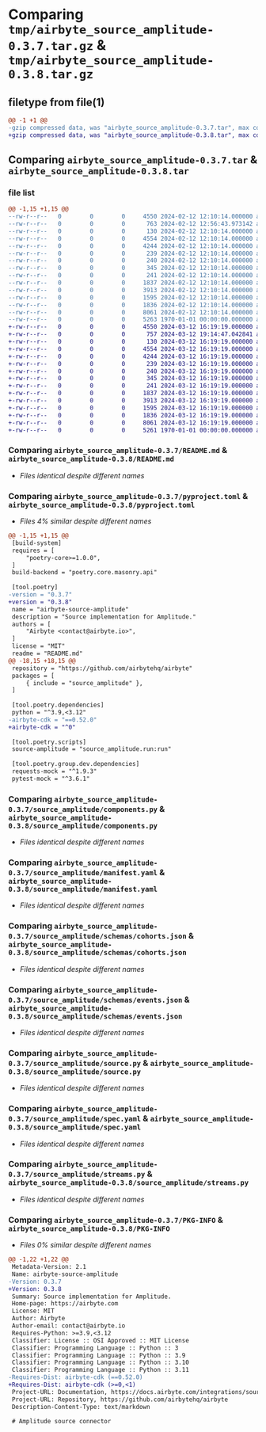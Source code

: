 # Comparing `tmp/airbyte_source_amplitude-0.3.7.tar.gz` & `tmp/airbyte_source_amplitude-0.3.8.tar.gz`

## filetype from file(1)

```diff
@@ -1 +1 @@
-gzip compressed data, was "airbyte_source_amplitude-0.3.7.tar", max compression
+gzip compressed data, was "airbyte_source_amplitude-0.3.8.tar", max compression
```

## Comparing `airbyte_source_amplitude-0.3.7.tar` & `airbyte_source_amplitude-0.3.8.tar`

### file list

```diff
@@ -1,15 +1,15 @@
--rw-r--r--   0        0        0     4550 2024-02-12 12:10:14.000000 airbyte_source_amplitude-0.3.7/README.md
--rw-r--r--   0        0        0      763 2024-02-12 12:56:43.973142 airbyte_source_amplitude-0.3.7/pyproject.toml
--rw-r--r--   0        0        0      130 2024-02-12 12:10:14.000000 airbyte_source_amplitude-0.3.7/source_amplitude/__init__.py
--rw-r--r--   0        0        0     4554 2024-02-12 12:10:14.000000 airbyte_source_amplitude-0.3.7/source_amplitude/components.py
--rw-r--r--   0        0        0     4244 2024-02-12 12:10:14.000000 airbyte_source_amplitude-0.3.7/source_amplitude/manifest.yaml
--rw-r--r--   0        0        0      239 2024-02-12 12:10:14.000000 airbyte_source_amplitude-0.3.7/source_amplitude/run.py
--rw-r--r--   0        0        0      240 2024-02-12 12:10:14.000000 airbyte_source_amplitude-0.3.7/source_amplitude/schemas/active_users.json
--rw-r--r--   0        0        0      345 2024-02-12 12:10:14.000000 airbyte_source_amplitude-0.3.7/source_amplitude/schemas/annotations.json
--rw-r--r--   0        0        0      241 2024-02-12 12:10:14.000000 airbyte_source_amplitude-0.3.7/source_amplitude/schemas/average_session_length.json
--rw-r--r--   0        0        0     1837 2024-02-12 12:10:14.000000 airbyte_source_amplitude-0.3.7/source_amplitude/schemas/cohorts.json
--rw-r--r--   0        0        0     3913 2024-02-12 12:10:14.000000 airbyte_source_amplitude-0.3.7/source_amplitude/schemas/events.json
--rw-r--r--   0        0        0     1595 2024-02-12 12:10:14.000000 airbyte_source_amplitude-0.3.7/source_amplitude/source.py
--rw-r--r--   0        0        0     1836 2024-02-12 12:10:14.000000 airbyte_source_amplitude-0.3.7/source_amplitude/spec.yaml
--rw-r--r--   0        0        0     8061 2024-02-12 12:10:14.000000 airbyte_source_amplitude-0.3.7/source_amplitude/streams.py
--rw-r--r--   0        0        0     5263 1970-01-01 00:00:00.000000 airbyte_source_amplitude-0.3.7/PKG-INFO
+-rw-r--r--   0        0        0     4550 2024-03-12 16:19:19.000000 airbyte_source_amplitude-0.3.8/README.md
+-rw-r--r--   0        0        0      757 2024-03-12 19:14:47.042841 airbyte_source_amplitude-0.3.8/pyproject.toml
+-rw-r--r--   0        0        0      130 2024-03-12 16:19:19.000000 airbyte_source_amplitude-0.3.8/source_amplitude/__init__.py
+-rw-r--r--   0        0        0     4554 2024-03-12 16:19:19.000000 airbyte_source_amplitude-0.3.8/source_amplitude/components.py
+-rw-r--r--   0        0        0     4244 2024-03-12 16:19:19.000000 airbyte_source_amplitude-0.3.8/source_amplitude/manifest.yaml
+-rw-r--r--   0        0        0      239 2024-03-12 16:19:19.000000 airbyte_source_amplitude-0.3.8/source_amplitude/run.py
+-rw-r--r--   0        0        0      240 2024-03-12 16:19:19.000000 airbyte_source_amplitude-0.3.8/source_amplitude/schemas/active_users.json
+-rw-r--r--   0        0        0      345 2024-03-12 16:19:19.000000 airbyte_source_amplitude-0.3.8/source_amplitude/schemas/annotations.json
+-rw-r--r--   0        0        0      241 2024-03-12 16:19:19.000000 airbyte_source_amplitude-0.3.8/source_amplitude/schemas/average_session_length.json
+-rw-r--r--   0        0        0     1837 2024-03-12 16:19:19.000000 airbyte_source_amplitude-0.3.8/source_amplitude/schemas/cohorts.json
+-rw-r--r--   0        0        0     3913 2024-03-12 16:19:19.000000 airbyte_source_amplitude-0.3.8/source_amplitude/schemas/events.json
+-rw-r--r--   0        0        0     1595 2024-03-12 16:19:19.000000 airbyte_source_amplitude-0.3.8/source_amplitude/source.py
+-rw-r--r--   0        0        0     1836 2024-03-12 16:19:19.000000 airbyte_source_amplitude-0.3.8/source_amplitude/spec.yaml
+-rw-r--r--   0        0        0     8061 2024-03-12 16:19:19.000000 airbyte_source_amplitude-0.3.8/source_amplitude/streams.py
+-rw-r--r--   0        0        0     5261 1970-01-01 00:00:00.000000 airbyte_source_amplitude-0.3.8/PKG-INFO
```

### Comparing `airbyte_source_amplitude-0.3.7/README.md` & `airbyte_source_amplitude-0.3.8/README.md`

 * *Files identical despite different names*

### Comparing `airbyte_source_amplitude-0.3.7/pyproject.toml` & `airbyte_source_amplitude-0.3.8/pyproject.toml`

 * *Files 4% similar despite different names*

```diff
@@ -1,15 +1,15 @@
 [build-system]
 requires = [
     "poetry-core>=1.0.0",
 ]
 build-backend = "poetry.core.masonry.api"
 
 [tool.poetry]
-version = "0.3.7"
+version = "0.3.8"
 name = "airbyte-source-amplitude"
 description = "Source implementation for Amplitude."
 authors = [
     "Airbyte <contact@airbyte.io>",
 ]
 license = "MIT"
 readme = "README.md"
@@ -18,15 +18,15 @@
 repository = "https://github.com/airbytehq/airbyte"
 packages = [
     { include = "source_amplitude" },
 ]
 
 [tool.poetry.dependencies]
 python = "^3.9,<3.12"
-airbyte-cdk = "==0.52.0"
+airbyte-cdk = "^0"
 
 [tool.poetry.scripts]
 source-amplitude = "source_amplitude.run:run"
 
 [tool.poetry.group.dev.dependencies]
 requests-mock = "^1.9.3"
 pytest-mock = "^3.6.1"
```

### Comparing `airbyte_source_amplitude-0.3.7/source_amplitude/components.py` & `airbyte_source_amplitude-0.3.8/source_amplitude/components.py`

 * *Files identical despite different names*

### Comparing `airbyte_source_amplitude-0.3.7/source_amplitude/manifest.yaml` & `airbyte_source_amplitude-0.3.8/source_amplitude/manifest.yaml`

 * *Files identical despite different names*

### Comparing `airbyte_source_amplitude-0.3.7/source_amplitude/schemas/cohorts.json` & `airbyte_source_amplitude-0.3.8/source_amplitude/schemas/cohorts.json`

 * *Files identical despite different names*

### Comparing `airbyte_source_amplitude-0.3.7/source_amplitude/schemas/events.json` & `airbyte_source_amplitude-0.3.8/source_amplitude/schemas/events.json`

 * *Files identical despite different names*

### Comparing `airbyte_source_amplitude-0.3.7/source_amplitude/source.py` & `airbyte_source_amplitude-0.3.8/source_amplitude/source.py`

 * *Files identical despite different names*

### Comparing `airbyte_source_amplitude-0.3.7/source_amplitude/spec.yaml` & `airbyte_source_amplitude-0.3.8/source_amplitude/spec.yaml`

 * *Files identical despite different names*

### Comparing `airbyte_source_amplitude-0.3.7/source_amplitude/streams.py` & `airbyte_source_amplitude-0.3.8/source_amplitude/streams.py`

 * *Files identical despite different names*

### Comparing `airbyte_source_amplitude-0.3.7/PKG-INFO` & `airbyte_source_amplitude-0.3.8/PKG-INFO`

 * *Files 0% similar despite different names*

```diff
@@ -1,22 +1,22 @@
 Metadata-Version: 2.1
 Name: airbyte-source-amplitude
-Version: 0.3.7
+Version: 0.3.8
 Summary: Source implementation for Amplitude.
 Home-page: https://airbyte.com
 License: MIT
 Author: Airbyte
 Author-email: contact@airbyte.io
 Requires-Python: >=3.9,<3.12
 Classifier: License :: OSI Approved :: MIT License
 Classifier: Programming Language :: Python :: 3
 Classifier: Programming Language :: Python :: 3.9
 Classifier: Programming Language :: Python :: 3.10
 Classifier: Programming Language :: Python :: 3.11
-Requires-Dist: airbyte-cdk (==0.52.0)
+Requires-Dist: airbyte-cdk (>=0,<1)
 Project-URL: Documentation, https://docs.airbyte.com/integrations/sources/amplitude
 Project-URL: Repository, https://github.com/airbytehq/airbyte
 Description-Content-Type: text/markdown
 
 # Amplitude source connector
```

